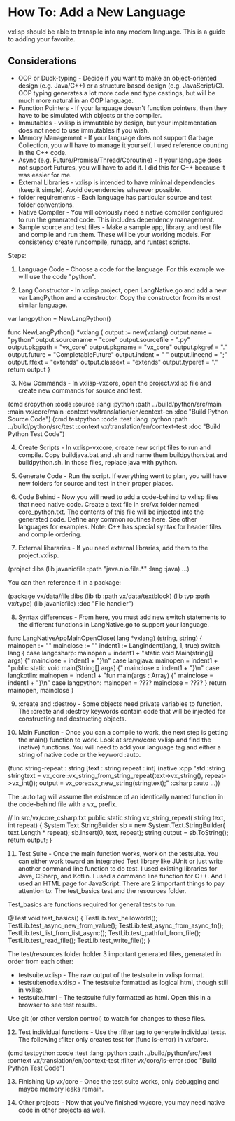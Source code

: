 # How To: Add a New Language

vxlisp should be able to transpile into any modern language. This is a guide to adding your favorite.

## Considerations

* OOP or Duck-typing - Decide if you want to make an object-oriented design (e.g. Java/C++) or a structure based design (e.g. JavaScript/C). OOP typing generates a lot more code and type castings, but will be much more natural in an OOP language.
* Function Pointers - If your language doesn't function pointers, then they have to be simulated with objects or the compiler.
* Immutables - vxlisp is immutable by design, but your implementation does not need to use immutables if you wish.
* Memory Management - If your language does not support Garbage Collection, you will have to manage it yourself. I used reference counting in the C++ code.
* Async (e.g. Future/Promise/Thread/Coroutine) - If your language does not support Futures, you will have to add it. I did this for C++ because it was easier for me.
* External Libraries - vxlisp is intended to have minimal dependencies (keep it simple). Avoid dependencies wherever possible.
* folder requirements - Each language has particular source and test folder conventions.
* Native Compiler - You will obviously need a native compiler configured to run the generated code. This includes dependency management.
* Sample source and test files - Make a sample app, library, and test file and compile and run them. These will be your working models. For consistency create runcompile, runapp, and runtest scripts.

Steps:

1. Language Code - Choose a code for the language. For this example we will use the code "python".

2. Lang Constructor - In vxlisp project, open LangNative.go and add a new var LangPython and a constructor. Copy the constructor from its most similar language.

var langpython = NewLangPython()

func NewLangPython() *vxlang {
	output := new(vxlang)
	output.name = "python"
	output.sourcename = "core"
	output.sourcefile = ".py"
	output.pkgpath = "vx_core"
	output.pkgname = "vx_core"
	output.pkgref = "."
	output.future = "CompletableFuture"
	output.indent = "  "
	output.lineend = ";"
	output.itfext = "extends"
	output.classext = "extends"
	output.typeref = "."
	return output
}

3. New Commands - In vxlisp-vxcore, open the project.vxlisp file and create new commands for source and test.

  (cmd srcpython
   :code    :source
   :lang    :python
   :path    ../build/python/src/main
   :main    vx/core/main
   :context vx/translation/en/context-en
   :doc     "Build Python Source Code")
  (cmd testpython
   :code    :test
   :lang    :python
   :path    ../build/python/src/test
   :context vx/translation/en/context-test
   :doc     "Build Python Test Code")

4. Create Scripts - In vxlisp-vxcore, create new script files to run and compile. Copy buildjava.bat and .sh and name them buildpython.bat and buildpython.sh. In those files, replace java with python.

5. Generate Code - Run the script. If everything went to plan, you will have new folders for source and test in their proper places.

6. Code Behind - Now you will need to add a code-behind to vxlisp files that need native code. Create a text file in src/vx folder named core_python.txt. The contents of this file will be injected into the generated code. Define any common routines here. See other languages for examples. Note: C++ has special syntax for header files and compile ordering.

7. External libararies - If you need external libraries, add them to the project.vxlisp.

(project
 :libs
  (lib javaniofile
   :path "java.nio.file.*"
   :lang :java)
 ...)

You can then reference it in a package:

(package vx/data/file
 :libs (lib tb  :path vx/data/textblock)
       (lib typ :path vx/type)
       (lib javaniofile)
 :doc "File handler")

8. Syntax differences - From here, you must add new switch statements to the different functions in LangNative.go to support your language.

func LangNativeAppMainOpenClose(
	lang *vxlang) (string, string) {
	mainopen := ""
	mainclose := ""
	indent1 := LangIndent(lang, 1, true)
	switch lang {
	case langcsharp:
		mainopen = indent1 + "static void Main(string[] args) {"
		mainclose = indent1 + "}\n"
	case langjava:
		mainopen = indent1 + "public static void main(String[] args) {"
		mainclose = indent1 + "}\n"
	case langkotlin:
		mainopen = indent1 + "fun main(args : Array<String>) {"
		mainclose = indent1 + "}\n"
 case langpython:
  mainopen = ????
  mainclose = ????
	}
	return mainopen, mainclose
}

9. :create and :destroy - Some objects need private variables to function. The :create and :destroy keywords contain code that will be injected for constructing and destructing objects.

10. Main Function - Once you can a compile to work, the next step is getting the main() function to work. Look at src/vx/core.vxlisp and find the (native) functions. You will need to add your language tag and either a string of native code or the keyword :auto.

(func string-repeat : string
 [text   : string
  repeat : int]
 (native
  :cpp
   "std::string stringtext = vx_core::vx_string_from_string_repeat(text->vx_string(), repeat->vx_int());
    output = vx_core::vx_new_string(stringtext);"
  :csharp :auto
  ...))
 
 The :auto tag will assume the existence of an identically named function in the code-behind file with a vx_ prefix.

// In src/vx/core_csharp.txt
  public static string vx_string_repeat(
    string text,
    int repeat) {
    System.Text.StringBuilder sb = new System.Text.StringBuilder(
      text.Length * repeat);
    sb.Insert(0, text, repeat);
    string output = sb.ToString();
    return output;
  }

11. Test Suite - Once the main function works, work on the testsuite. You can either work toward an integrated Test library like JUnit or just write another command line function to do test. I used existing libraries for Java, CSharp, and Kotlin. I used a command line function for C++. And I used an HTML page for JavaScript. There are 2 important things to pay attention to: The test_basics test and the resources folder.

Test_basics are functions required for general tests to run.

  @Test
  void test_basics() {
    TestLib.test_helloworld();
    TestLib.test_async_new_from_value();
    TestLib.test_async_from_async_fn();
    TestLib.test_list_from_list_async();
    TestLib.test_pathfull_from_file();
    TestLib.test_read_file();
    TestLib.test_write_file();
  }

The test/resources folder holder 3 important generated files, generated in order from each other:

* testsuite.vxlisp - The raw output of the testsuite in vxlisp format.
* testsuitenode.vxlisp - The testsuite formatted as logical html, though still in vxlisp.
* testsuite.html - The testsuite fully formatted as html. Open this in a browser to see test results.

Use git (or other version control) to watch for changes to these files.

12. Test individual functions - Use the :filter tag to generate individual tests. The following :filter only creates test for (func is-error) in vx/core.

  (cmd testpython
   :code    :test
   :lang    :python
   :path    ../build/python/src/test
   :context vx/translation/en/context-test
   :filter  vx/core/is-error
   :doc     "Build Python Test Code")

13. Finishing Up vx/core - Once the test suite works, only debugging and maybe memory leaks remain.

14. Other projects - Now that you've finished vx/core, you may need native code in other projects as well.
